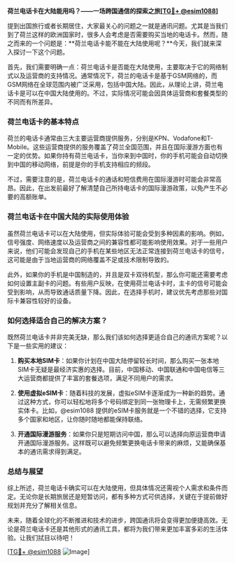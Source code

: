 **荷兰电话卡在大陆能用吗？——一场跨国通信的探索之旅[[TG💪+ @esim1088](https://t.me/s/esim1088)]**

提到出国旅行或者长期居住，大家最关心的问题之一就是通讯问题。尤其是当我们到了荷兰这样的欧洲国家时，很多人会考虑是否需要购买当地的电话卡。然而，随之而来的一个问题是：**荷兰电话卡能不能在大陆使用呢？**今天，我们就来深入探讨一下这个问题。

首先，我们需要明确一点：荷兰电话卡是否能在大陆使用，主要取决于它的网络制式以及运营商的支持情况。通常情况下，荷兰的电话卡是基于GSM网络的，而GSM网络在全球范围内被广泛采用，包括中国大陆。因此，从理论上讲，荷兰电话卡是可以在中国大陆使用的。不过，实际情况可能会因具体运营商和套餐类型的不同而有所差异。

### 荷兰电话卡的基本特点

荷兰的电话卡通常由三大主要运营商提供服务，分别是KPN、Vodafone和T-Mobile。这些运营商提供的服务覆盖了荷兰全国范围，并且在国际漫游方面也有一定的优势。如果你持有荷兰电话卡，当你来到中国时，你的手机可能会自动切换到中国的移动网络，前提是你的手机支持相应的频段。

不过，需要注意的是，荷兰电话卡的通话和短信费用在国际漫游时可能会非常高昂。因此，在出发前最好了解清楚自己所持电话卡的国际漫游政策，以免产生不必要的高额账单。

### 荷兰电话卡在中国大陆的实际使用体验

虽然荷兰电话卡可以在大陆使用，但实际体验可能会受到多种因素的影响。例如，信号强度、网络速度以及运营商之间的兼容性都可能影响使用效果。对于一些用户来说，他们可能会发现自己的手机在某些地区无法正常连接到荷兰电话卡的信号，这可能是由于当地运营商的网络覆盖不足或技术限制导致的。

此外，如果你的手机是中国制造的，并且是双卡双待机型，那么你可能还需要考虑如何设置主副卡的问题。有些用户反映，在使用荷兰电话卡时，主卡的信号可能会受到影响，从而导致通话质量下降。因此，在选择手机时，建议优先考虑那些对国际卡兼容性较好的设备。

### 如何选择适合自己的解决方案？

既然荷兰电话卡并非完美无缺，那么我们该如何选择更适合自己的通讯方案呢？以下是一些实用的建议：

1. **购买本地SIM卡**：如果你计划在中国大陆停留较长时间，那么购买一张本地SIM卡无疑是最经济实惠的选择。目前，中国移动、中国联通和中国电信等三大运营商都提供了丰富的套餐选项，满足不同用户的需求。

2. **使用虚拟eSIM卡**：随着科技的发展，虚拟eSIM卡逐渐成为一种新的趋势。通过这种方式，你可以轻松地将多个号码绑定到同一张物理卡上，无需频繁更换实体卡。比如，@esim1088 提供的eSIM卡服务就是一个不错的选择，它支持多个国家和地区，让你随时随地都能保持联络。

3. **开通国际漫游服务**：如果你只是短期访问中国，那么可以选择向原运营商申请开通国际漫游服务。这样既可以避免频繁更换电话卡带来的麻烦，又能确保基本的通讯需求得到满足。

### 总结与展望

综上所述，荷兰电话卡确实可以在大陆使用，但具体情况还需视个人需求和条件而定。无论你是长期旅居还是短暂访问，都有多种方式可供选择，关键在于提前做好规划并充分了解相关信息。

未来，随着全球化的不断推进和技术的进步，跨国通讯将会变得更加便捷高效。无论是荷兰电话卡还是其他形式的通讯工具，都将为我们带来更加丰富多彩的生活体验。让我们拭目以待吧！

[[TG💪+ @esim1088](https://t.me/s/esim1088) ![Image](https://i.postimg.cc/4NQfJmqS/Snipaste-2025-05-13-00-14-12.png)]